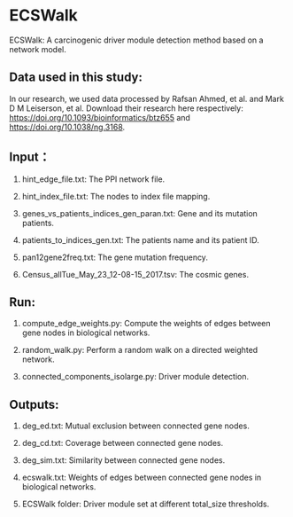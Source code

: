 # ECSWalk
ECSWalk: A carcinogenic driver module detection method based on a network model.

## **Data used in this study:**

In our research, we used data processed by Rafsan Ahmed, et al. and Mark D M Leiserson, et al. Download their research here respectively: https://doi.org/10.1093/bioinformatics/btz655 and https://doi.org/10.1038/ng.3168.

## **Input：**

1. hint_edge_file.txt: The PPI network file.

2. hint_index_file.txt: The nodes to index file mapping.

3. genes_vs_patients_indices_gen_paran.txt: Gene and its mutation patients.

4. patients_to_indices_gen.txt: The patients name and its patient ID.

5. pan12gene2freq.txt: The gene mutation frequency.

6. Census_allTue_May_23_12-08-15_2017.tsv: The cosmic genes.

## **Run:**
1. compute_edge_weights.py: Compute the weights of edges between gene nodes in biological networks.

2. random_walk.py: Perform a random walk on a directed weighted network.

3. connected_components_isolarge.py: Driver module detection.

## **Outputs:**

1. deg_ed.txt: Mutual exclusion between connected gene nodes.

2. deg_cd.txt: Coverage between connected gene nodes.

3. deg_sim.txt: Similarity between connected gene nodes.

4. ecswalk.txt: Weights of edges between connected gene nodes in biological networks.

5. ECSWalk folder: Driver module set at different total_size thresholds.

